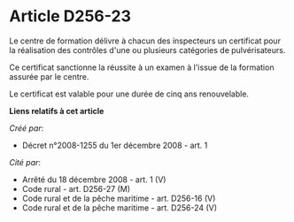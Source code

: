 # Article D256-23

Le centre de formation délivre à chacun des inspecteurs un certificat pour la réalisation des contrôles d'une ou plusieurs
catégories de pulvérisateurs. 

Ce certificat sanctionne la réussite à un examen à l'issue de la formation assurée par le centre. 

Le certificat est valable pour une durée de cinq ans renouvelable.

**Liens relatifs à cet article**

_Créé par_:

  - Décret n°2008-1255 du 1er décembre 2008 - art. 1

_Cité par_:

  - Arrêté du 18 décembre 2008 - art. 1 (V)
  - Code rural - art. D256-27 (M)
  - Code rural et de la pêche maritime - art. D256-16 (V)
  - Code rural et de la pêche maritime - art. D256-24 (V)
